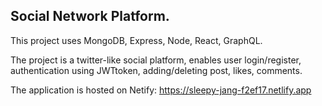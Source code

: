 ## Social Network Platform.

This project uses MongoDB, Express, Node, React, GraphQL.

The project is a twitter-like social platform, enables user login/register, authentication using JWTtoken, adding/deleting post, likes, comments. 

The application is hosted on Netify: https://sleepy-jang-f2ef17.netlify.app